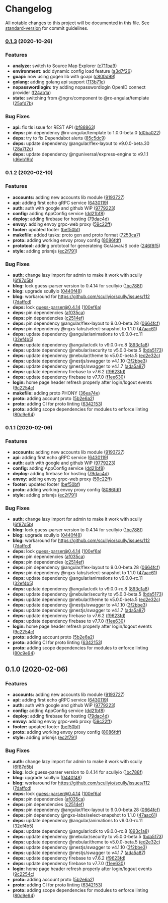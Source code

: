 # Changelog

All notable changes to this project will be documented in this file. See [standard-version](https://github.com/conventional-changelog/standard-version) for commit guidelines.

### [0.1.3](https://github.com/xmlking/yeti/compare/v0.1.4...v0.1.3) (2020-10-26)


### Features

* **analyze:** switch to  Source Map Explorer ([c711ba9](https://github.com/xmlking/yeti/commit/c711ba9d56ac8e3d4b594c0ef8234c86891aae09))
* **environment:** add dynamic config load feature ([a3d7f26](https://github.com/xmlking/yeti/commit/a3d7f265ea4161fef00220d0029a415b3064e6b4))
* **goapi:** now using gogen lib with goapi ([c800d99](https://github.com/xmlking/yeti/commit/c800d9919b72f30b4a2cf8c450eca755c8e7ad4d))
* **golang:** adding golang api support ([113b71e](https://github.com/xmlking/yeti/commit/113b71e2b7d819dab7a6303179221599d1bd1446))
* **nopasswordlogin:** try adding nopasswordlogin OpenID connect provider ([f24ab1a](https://github.com/xmlking/yeti/commit/f24ab1a502a0bddeea6049dcbe48ee27fe9bba57))
* **state:** switching from @ngrx/component to @rx-angular/template ([25afd7b](https://github.com/xmlking/yeti/commit/25afd7b990e6f82ab16c35385b5354b6bd38e4f8))


### Bug Fixes

* **api:** fix tls issue for REST API ([bf88863](https://github.com/xmlking/yeti/commit/bf88863c65364906c33bb186f4a5d77a54fda085))
* **deps:** pin dependency @rx-angular/template to 1.0.0-beta.0 ([d0ba022](https://github.com/xmlking/yeti/commit/d0ba022358eb5cd7fb7aa77aeef3496f52dcbfae))
* **deps:** try to fix Dependabot alerts ([85c5dc9](https://github.com/xmlking/yeti/commit/85c5dc986f68abae167278557d5b9a2ea6439218))
* **deps:** update dependency @angular/flex-layout to v9.0.0-beta.30 ([28a7f2c](https://github.com/xmlking/yeti/commit/28a7f2c3d25292df861d028ac2a5f3232f7d95f3))
* **deps:** update dependency @nguniversal/express-engine to v9.1.1 ([d6eb19b](https://github.com/xmlking/yeti/commit/d6eb19bd2434d71a95a208e713a49b4618e1dfe3))

### 0.1.2 (2020-02-10)


### Features

* **accounts:** adding new accounts lib module ([9193727](https://github.com/xmlking/yeti/commit/91937273bc089eef28147b73b987d99953f59ee9))
* **api:** adding first echo gRPC service ([6430119](https://github.com/xmlking/yeti/commit/643011915d938b6729e44297df58295759470025))
* **auth:** auth with google and github WiP ([9779223](https://github.com/xmlking/yeti/commit/97792239a79656a30691aa1dae3959e481856187))
* **config:** adding AppConfig service ([dd21bf8](https://github.com/xmlking/yeti/commit/dd21bf88c72bff68e9b4d609b6b11faef8dcae42))
* **deploy:** adding firebase for hosting ([79dac4d](https://github.com/xmlking/yeti/commit/79dac4d970372cbb3e3f20edfcab43fbae82fdbb))
* **envoy:** adding envoy grpc-web proxy ([59c22ff](https://github.com/xmlking/yeti/commit/59c22ff9f87b80743431e1da3931a9b52289fc70))
* **footer:** updated footer ([bef50bf](https://github.com/xmlking/yeti/commit/bef50bf2a15fffa490deb3fc507c99cac46f8c6e))
* **makefile:** added tasks: proto gen and proto format ([7253ca7](https://github.com/xmlking/yeti/commit/7253ca722b4a1900a34bbb358786128fd966ffe3))
* **proto:** adding working envoy proxy config ([8086fdf](https://github.com/xmlking/yeti/commit/8086fdf3217d854ea21954469475405a15e0bc57))
* **prototool:** adding prototool for generateing Go/Java/JS code ([246f8f5](https://github.com/xmlking/yeti/commit/246f8f5db3c56b82caae5187541ea85756bfa609))
* **style:** adding prismjs ([ec2f791](https://github.com/xmlking/yeti/commit/ec2f79181a22400e007d8fb536e44c6203e8cf93))


### Bug Fixes

* **auth:** change lazy import for admin to make it work with scully ([6f87d5b](https://github.com/xmlking/yeti/commit/6f87d5b8ba676319468db0bb05980cb873b66f0b))
* **blog:** lock guess-parser version to 0.4.14 for scullyio ([1bc788f](https://github.com/xmlking/yeti/commit/1bc788fc376ca9613ae7a1b6aa9b447f74cde089))
* **blog:** upgrade scullyio ([0440f48](https://github.com/xmlking/yeti/commit/0440f48f92b3304d611a84b16fb39e73a5d7f034))
* **blog:** workaround for https://github.com/scullyio/scully/issues/112 ([7daffcd](https://github.com/xmlking/yeti/commit/7daffcd02de62a69686f053c79d30660633233d3))
* **deps:** lock guess-parser@0.4.14 ([100ef6a](https://github.com/xmlking/yeti/commit/100ef6a305676cc129ac93d3a8e4dda9aea423a0))
* **deps:** pin dependencies ([af035ca](https://github.com/xmlking/yeti/commit/af035ca0be94a9a36f60bd4f3122b94c2472f7b3))
* **deps:** pin dependencies ([c2514ef](https://github.com/xmlking/yeti/commit/c2514ef198c1b22cc8575496d0823c1649e9ade4))
* **deps:** pin dependency @angular/flex-layout to 9.0.0-beta.28 ([0664fcf](https://github.com/xmlking/yeti/commit/0664fcfb36d3c9b1d7a0fa592f65e1ae8fd05264))
* **deps:** pin dependency @ngxs-labs/select-snapshot to 1.1.0 ([47aac61](https://github.com/xmlking/yeti/commit/47aac61f609b5c90590f46858b91c6fca7a9fc58))
* **deps:** update dependency @angular/animations to v9.0.0-rc.11 ([32ef4b5](https://github.com/xmlking/yeti/commit/32ef4b525286bf9c72b9adf5bf4aaa7b0acc963b))
* **deps:** update dependency @angular/cdk to v9.0.0-rc.8 ([893c1a8](https://github.com/xmlking/yeti/commit/893c1a8e701a982bf942c72b19a73ac540804024))
* **deps:** update dependency @nebular/security to v5.0.0-beta.5 ([bda5173](https://github.com/xmlking/yeti/commit/bda5173a49034e07b6db97c0a4d6a8d0a97132c4))
* **deps:** update dependency @nebular/theme to v5.0.0-beta.5 ([ed2e32c](https://github.com/xmlking/yeti/commit/ed2e32c41d0a936f3a59bdca57dead81b562319c))
* **deps:** update dependency @nestjs/swagger to v4.1.10 ([3f2bbe3](https://github.com/xmlking/yeti/commit/3f2bbe39e06af3b0297fbf4790019e1ab508d26f))
* **deps:** update dependency @nestjs/swagger to v4.1.7 ([ada5a87](https://github.com/xmlking/yeti/commit/ada5a873c4e8b540adeadbcd88509bf558cb77ec))
* **deps:** update dependency firebase to v7.6.2 ([f9623fd](https://github.com/xmlking/yeti/commit/f9623fd6d316edd6588be4ba39ad88415e8e0360))
* **deps:** update dependency firebase to v7.7.0 ([f1ee630](https://github.com/xmlking/yeti/commit/f1ee6305c4f086bdb7d51b80e9f10952822f6f22))
* **login:** home page header refresh properly after login/logout events ([9c2254c](https://github.com/xmlking/yeti/commit/9c2254cf1a542feb9b5ef58a4d982482627c1b05))
* **makefile:** adding proto PHONY ([36ea74e](https://github.com/xmlking/yeti/commit/36ea74ebfdea47622fce6e4c6294b9eeb10ebbc6))
* **proto:** adding account proto ([5b2e6a2](https://github.com/xmlking/yeti/commit/5b2e6a2ddd02be76307f48a3d27e6ccce60646ae))
* **proto:** adding CI for proto linting ([6342153](https://github.com/xmlking/yeti/commit/63421534295e17dbf9099ec595fe92a14beaec63))
* **proto:** adding scope dependencies for modules to enforce linting ([80c9e94](https://github.com/xmlking/yeti/commit/80c9e9495fc1db278dd1fa4bdc29420056cd35c3))

### 0.1.1 (2020-02-06)


### Features

* **accounts:** adding new accounts lib module ([9193727](https://github.com/xmlking/yeti/commit/91937273bc089eef28147b73b987d99953f59ee9))
* **api:** adding first echo gRPC service ([6430119](https://github.com/xmlking/yeti/commit/643011915d938b6729e44297df58295759470025))
* **auth:** auth with google and github WiP ([9779223](https://github.com/xmlking/yeti/commit/97792239a79656a30691aa1dae3959e481856187))
* **config:** adding AppConfig service ([dd21bf8](https://github.com/xmlking/yeti/commit/dd21bf88c72bff68e9b4d609b6b11faef8dcae42))
* **deploy:** adding firebase for hosting ([79dac4d](https://github.com/xmlking/yeti/commit/79dac4d970372cbb3e3f20edfcab43fbae82fdbb))
* **envoy:** adding envoy grpc-web proxy ([59c22ff](https://github.com/xmlking/yeti/commit/59c22ff9f87b80743431e1da3931a9b52289fc70))
* **footer:** updated footer ([bef50bf](https://github.com/xmlking/yeti/commit/bef50bf2a15fffa490deb3fc507c99cac46f8c6e))
* **proto:** adding working envoy proxy config ([8086fdf](https://github.com/xmlking/yeti/commit/8086fdf3217d854ea21954469475405a15e0bc57))
* **style:** adding prismjs ([ec2f791](https://github.com/xmlking/yeti/commit/ec2f79181a22400e007d8fb536e44c6203e8cf93))


### Bug Fixes

* **auth:** change lazy import for admin to make it work with scully ([6f87d5b](https://github.com/xmlking/yeti/commit/6f87d5b8ba676319468db0bb05980cb873b66f0b))
* **blog:** lock guess-parser version to 0.4.14 for scullyio ([1bc788f](https://github.com/xmlking/yeti/commit/1bc788fc376ca9613ae7a1b6aa9b447f74cde089))
* **blog:** upgrade scullyio ([0440f48](https://github.com/xmlking/yeti/commit/0440f48f92b3304d611a84b16fb39e73a5d7f034))
* **blog:** workaround for https://github.com/scullyio/scully/issues/112 ([7daffcd](https://github.com/xmlking/yeti/commit/7daffcd02de62a69686f053c79d30660633233d3))
* **deps:** lock guess-parser@0.4.14 ([100ef6a](https://github.com/xmlking/yeti/commit/100ef6a305676cc129ac93d3a8e4dda9aea423a0))
* **deps:** pin dependencies ([af035ca](https://github.com/xmlking/yeti/commit/af035ca0be94a9a36f60bd4f3122b94c2472f7b3))
* **deps:** pin dependencies ([c2514ef](https://github.com/xmlking/yeti/commit/c2514ef198c1b22cc8575496d0823c1649e9ade4))
* **deps:** pin dependency @angular/flex-layout to 9.0.0-beta.28 ([0664fcf](https://github.com/xmlking/yeti/commit/0664fcfb36d3c9b1d7a0fa592f65e1ae8fd05264))
* **deps:** pin dependency @ngxs-labs/select-snapshot to 1.1.0 ([47aac61](https://github.com/xmlking/yeti/commit/47aac61f609b5c90590f46858b91c6fca7a9fc58))
* **deps:** update dependency @angular/animations to v9.0.0-rc.11 ([32ef4b5](https://github.com/xmlking/yeti/commit/32ef4b525286bf9c72b9adf5bf4aaa7b0acc963b))
* **deps:** update dependency @angular/cdk to v9.0.0-rc.8 ([893c1a8](https://github.com/xmlking/yeti/commit/893c1a8e701a982bf942c72b19a73ac540804024))
* **deps:** update dependency @nebular/security to v5.0.0-beta.5 ([bda5173](https://github.com/xmlking/yeti/commit/bda5173a49034e07b6db97c0a4d6a8d0a97132c4))
* **deps:** update dependency @nebular/theme to v5.0.0-beta.5 ([ed2e32c](https://github.com/xmlking/yeti/commit/ed2e32c41d0a936f3a59bdca57dead81b562319c))
* **deps:** update dependency @nestjs/swagger to v4.1.10 ([3f2bbe3](https://github.com/xmlking/yeti/commit/3f2bbe39e06af3b0297fbf4790019e1ab508d26f))
* **deps:** update dependency @nestjs/swagger to v4.1.7 ([ada5a87](https://github.com/xmlking/yeti/commit/ada5a873c4e8b540adeadbcd88509bf558cb77ec))
* **deps:** update dependency firebase to v7.6.2 ([f9623fd](https://github.com/xmlking/yeti/commit/f9623fd6d316edd6588be4ba39ad88415e8e0360))
* **deps:** update dependency firebase to v7.7.0 ([f1ee630](https://github.com/xmlking/yeti/commit/f1ee6305c4f086bdb7d51b80e9f10952822f6f22))
* **login:** home page header refresh properly after login/logout events ([9c2254c](https://github.com/xmlking/yeti/commit/9c2254cf1a542feb9b5ef58a4d982482627c1b05))
* **proto:** adding account proto ([5b2e6a2](https://github.com/xmlking/yeti/commit/5b2e6a2ddd02be76307f48a3d27e6ccce60646ae))
* **proto:** adding CI for proto linting ([6342153](https://github.com/xmlking/yeti/commit/63421534295e17dbf9099ec595fe92a14beaec63))
* **proto:** adding scope dependencies for modules to enforce linting ([80c9e94](https://github.com/xmlking/yeti/commit/80c9e9495fc1db278dd1fa4bdc29420056cd35c3))

## 0.1.0 (2020-02-06)


### Features

* **accounts:** adding new accounts lib module ([9193727](https://github.com/xmlking/yeti/commit/91937273bc089eef28147b73b987d99953f59ee9))
* **api:** adding first echo gRPC service ([6430119](https://github.com/xmlking/yeti/commit/643011915d938b6729e44297df58295759470025))
* **auth:** auth with google and github WiP ([9779223](https://github.com/xmlking/yeti/commit/97792239a79656a30691aa1dae3959e481856187))
* **config:** adding AppConfig service ([dd21bf8](https://github.com/xmlking/yeti/commit/dd21bf88c72bff68e9b4d609b6b11faef8dcae42))
* **deploy:** adding firebase for hosting ([79dac4d](https://github.com/xmlking/yeti/commit/79dac4d970372cbb3e3f20edfcab43fbae82fdbb))
* **envoy:** adding envoy grpc-web proxy ([59c22ff](https://github.com/xmlking/yeti/commit/59c22ff9f87b80743431e1da3931a9b52289fc70))
* **footer:** updated footer ([bef50bf](https://github.com/xmlking/yeti/commit/bef50bf2a15fffa490deb3fc507c99cac46f8c6e))
* **proto:** adding working envoy proxy config ([8086fdf](https://github.com/xmlking/yeti/commit/8086fdf3217d854ea21954469475405a15e0bc57))
* **style:** adding prismjs ([ec2f791](https://github.com/xmlking/yeti/commit/ec2f79181a22400e007d8fb536e44c6203e8cf93))


### Bug Fixes

* **auth:** change lazy import for admin to make it work with scully ([6f87d5b](https://github.com/xmlking/yeti/commit/6f87d5b8ba676319468db0bb05980cb873b66f0b))
* **blog:** lock guess-parser version to 0.4.14 for scullyio ([1bc788f](https://github.com/xmlking/yeti/commit/1bc788fc376ca9613ae7a1b6aa9b447f74cde089))
* **blog:** upgrade scullyio ([0440f48](https://github.com/xmlking/yeti/commit/0440f48f92b3304d611a84b16fb39e73a5d7f034))
* **blog:** workaround for https://github.com/scullyio/scully/issues/112 ([7daffcd](https://github.com/xmlking/yeti/commit/7daffcd02de62a69686f053c79d30660633233d3))
* **deps:** lock guess-parser@0.4.14 ([100ef6a](https://github.com/xmlking/yeti/commit/100ef6a305676cc129ac93d3a8e4dda9aea423a0))
* **deps:** pin dependencies ([af035ca](https://github.com/xmlking/yeti/commit/af035ca0be94a9a36f60bd4f3122b94c2472f7b3))
* **deps:** pin dependencies ([c2514ef](https://github.com/xmlking/yeti/commit/c2514ef198c1b22cc8575496d0823c1649e9ade4))
* **deps:** pin dependency @angular/flex-layout to 9.0.0-beta.28 ([0664fcf](https://github.com/xmlking/yeti/commit/0664fcfb36d3c9b1d7a0fa592f65e1ae8fd05264))
* **deps:** pin dependency @ngxs-labs/select-snapshot to 1.1.0 ([47aac61](https://github.com/xmlking/yeti/commit/47aac61f609b5c90590f46858b91c6fca7a9fc58))
* **deps:** update dependency @angular/animations to v9.0.0-rc.11 ([32ef4b5](https://github.com/xmlking/yeti/commit/32ef4b525286bf9c72b9adf5bf4aaa7b0acc963b))
* **deps:** update dependency @angular/cdk to v9.0.0-rc.8 ([893c1a8](https://github.com/xmlking/yeti/commit/893c1a8e701a982bf942c72b19a73ac540804024))
* **deps:** update dependency @nebular/security to v5.0.0-beta.5 ([bda5173](https://github.com/xmlking/yeti/commit/bda5173a49034e07b6db97c0a4d6a8d0a97132c4))
* **deps:** update dependency @nebular/theme to v5.0.0-beta.5 ([ed2e32c](https://github.com/xmlking/yeti/commit/ed2e32c41d0a936f3a59bdca57dead81b562319c))
* **deps:** update dependency @nestjs/swagger to v4.1.10 ([3f2bbe3](https://github.com/xmlking/yeti/commit/3f2bbe39e06af3b0297fbf4790019e1ab508d26f))
* **deps:** update dependency @nestjs/swagger to v4.1.7 ([ada5a87](https://github.com/xmlking/yeti/commit/ada5a873c4e8b540adeadbcd88509bf558cb77ec))
* **deps:** update dependency firebase to v7.6.2 ([f9623fd](https://github.com/xmlking/yeti/commit/f9623fd6d316edd6588be4ba39ad88415e8e0360))
* **deps:** update dependency firebase to v7.7.0 ([f1ee630](https://github.com/xmlking/yeti/commit/f1ee6305c4f086bdb7d51b80e9f10952822f6f22))
* **login:** home page header refresh properly after login/logout events ([9c2254c](https://github.com/xmlking/yeti/commit/9c2254cf1a542feb9b5ef58a4d982482627c1b05))
* **proto:** adding account proto ([5b2e6a2](https://github.com/xmlking/yeti/commit/5b2e6a2ddd02be76307f48a3d27e6ccce60646ae))
* **proto:** adding CI for proto linting ([6342153](https://github.com/xmlking/yeti/commit/63421534295e17dbf9099ec595fe92a14beaec63))
* **proto:** adding scope dependencies for modules to enforce linting ([80c9e94](https://github.com/xmlking/yeti/commit/80c9e9495fc1db278dd1fa4bdc29420056cd35c3))
